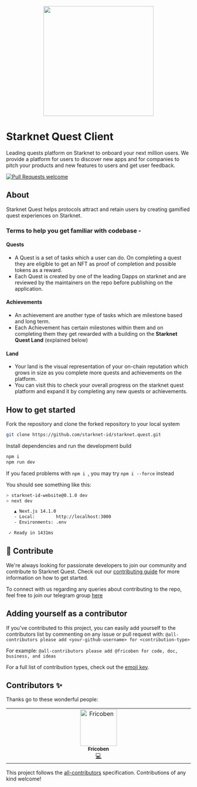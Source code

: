<!-- prettier-ignore-start -->
<!-- markdownlint-disable -->
<div align="center" style="margin-top:50px">
  <img src="public/visuals/starknetquest.webp" height="300">
</div>
<!-- markdownlint-restore -->
<!-- prettier-ignore-end -->

# Starknet Quest Client

Leading quests platform on Starknet to onboard your next million users. We provide a platform for users to discover new apps and for companies to pitch your products and new features to users and get user feedback.

[![Pull Requests welcome](https://img.shields.io/badge/PRs-welcome-ff69b4.svg?style=flat-square)](https://github.com/starknet-id/starknet.quest/issues?q=is:issue+is:open+label:%22open+for+contribution%22)

## About

Starknet Quest helps protocols attract and retain users by creating gamified quest experiences on Starknet.

### Terms to help you get familiar with codebase - 

#### Quests

* A Quest is a set of tasks which a user can do. On completing a quest they are eligible to get an NFT as proof of completion and possible tokens as a reward.
* Each Quest is created by one of the leading Dapps on starknet and are reviewed by the maintainers on the repo before publishing on the application.

#### Achievements

* An achievement are another type of tasks which are milestone based and long term.
* Each Achievement has certain milestones within them and on completing them they get rewarded with a building on the **Starknet Quest Land** (explained below)

#### Land

* Your land is the visual representation of your on-chain reputation which grows in size as you complete more quests and achievements on the platform.
* You can visit this to check your overall progress on the starknet quest platform and expand it by completing any new quests or achievements.


## How to get started

Fork the repository and clone the forked repository to your local system 
```bash
git clone https://github.com/starknet-id/starknet.quest.git
```


Install dependencies and run the development build

```bash
npm i
npm run dev
```

If you faced problems with ```npm i ```, you may try ```npm i --force``` instead

You should see something like this:

```sh
> starknet-id-website@0.1.0 dev
> next dev

   ▲ Next.js 14.1.0
   - Local:        http://localhost:3000
   - Environments: .env

 ✓ Ready in 1431ms
```

## 🤝 Contribute

We're always looking for passionate developers to join our community and contribute to Starknet Quest. Check out our [contributing guide](./docs/CONTRIBUTING.md)
for more information on how to get started.

To connect with us regarding any queries about contributing to the repo, feel free to join our telegram group [here](https://t.me/SQcontributors)


## Adding yourself as a contributor

If you've contributed to this project, you can easily add yourself to the contributors list by commenting on any issue or pull request with: `@all-contributors please add <your-github-username> for <contribution-type>`

For example: `@all-contributors please add @fricoben for code, doc, business, and ideas`
 
For a full list of contribution types, check out the [emoji key](https://allcontributors.org/docs/en/emoji-key).



## Contributors ✨
Thanks go to these wonderful people:

<!-- ALL-CONTRIBUTORS-LIST:START - Do not remove or modify this section -->
<!-- prettier-ignore-start -->
<!-- markdownlint-disable -->
<table>
  <tbody>
    <tr>
      <td align="center" valign="top" width="14.28%"><a href="https://www.starknet.id/"><img src="https://avatars.githubusercontent.com/u/78437165?v=4?s=100" width="100px;" alt="Fricoben"/><br /><sub><b>Fricoben</b></sub></a><br /><a href="https://github.com/lfglabs-dev/starknet.quest/commits?author=fricoben" title="Code">💻</a></td>
    </tr>
  </tbody>
</table>

<!-- markdownlint-restore -->
<!-- prettier-ignore-end -->

<!-- ALL-CONTRIBUTORS-LIST:END -->

This project follows the [all-contributors](https://github.com/all-contributors/all-contributors) specification.
Contributions of any kind welcome!